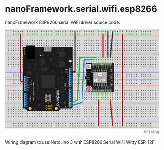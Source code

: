 # nanoFramework.serial.wifi.esp8266
nanoFramework ESP8266 serial WiFi driver source code.

![Screenshot](https://github.com/Dweaver309/nanoFramework.serial.wifi.esp8266/blob/master/ESP8266.png)

Wiring diagram to use Netduino 3 with ESP8266 Serial WIFI Witty ESP-12F. 
